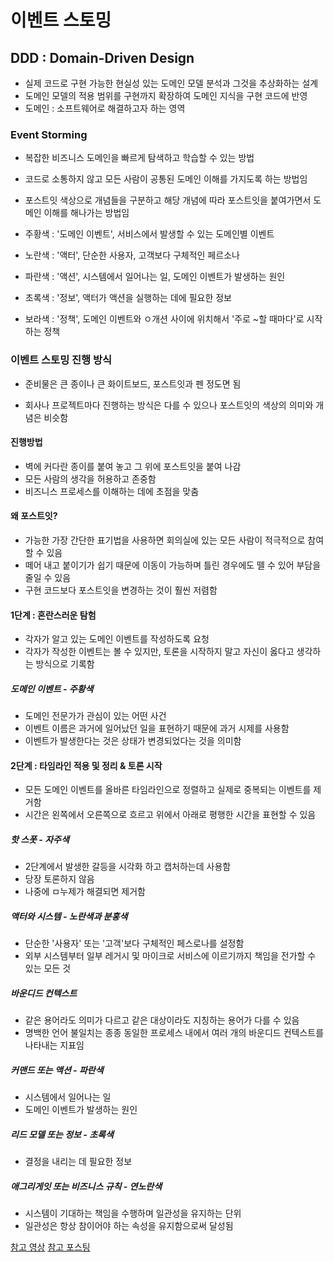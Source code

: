 # 이벤트 스토밍

## DDD : Domain-Driven Design

- 실제 코드로 구현 가능한 현실성 있는 도메인 모델 분석과 그것을 추상화하는 설계
- 도메인 모델의 적용 범위를 구현까지 확장하여 도메인 지식을 구현 코드에 반영
- 도메인 : 소프트웨어로 해결하고자 하는 영역

### Event Storming

- 복잡한 비즈니스 도메인을 빠르게 탐색하고 학습할 수 있는 방법
- 코드로 소통하지 않고 모든 사람이 공통된 도메인 이해를 가지도록 하는 방법임

- 포스트잇 색상으로 개념들을 구분하고 해당 개념에 따라 포스트잇을 붙여가면서 도메인 이해를 해나가는 방법임

- 주황색 : '도메인 이벤트', 서비스에서 발생할 수 있는 도메인별 이벤트
- 노란색 : '액터', 단순한 사용자, 고객보다 구체적인 페르소나
- 파란색 : '액션', 시스템에서 일어나는 일, 도메인 이벤트가 발생하는 원인
- 초록색 : '정보', 액터가 액션을 실행하는 데에 필요한 정보
- 보라색 : '정책', 도메인 이벤트와 ㅇ개션 사이에 위치해서 '주로 ~할 때마다'로 시작하는 정책

### 이벤트 스토밍 진행 방식

- 준비물은 큰 종이나 큰 화이트보드, 포스트잇과 펜 정도면 됨

- 회사나 프로젝트마다 진행하는 방식은 다를 수 있으나 포스트잇의 색상의 의미와 개념은 비슷함

#### 진행방법

- 벽에 커다란 종이를 붙여 놓고 그 위에 포스트잇을 붙여 나감
- 모든 사람의 생각을 허용하고 존중함
- 비즈니스 프로세스를 이해하는 데에 초점을 맞춤

#### 왜 포스트잇?

- 가능한 가장 간단한 표기법을 사용하면 회의실에 있는 모든 사람이 적극적으로 참여할 수 있음
- 떼어 내고 붙이기가 쉽기 때문에 이동이 가능하며 틀린 경우에도 뗄 수 있어 부담을 줄일 수 있음
- 구현 코드보다 포스트잇을 변경하는 것이 훨씬 저렴함

#### 1단계 : 혼란스러운 탐험

- 각자가 알고 있는 도메인 이벤트를 작성하도록 요청
- 각자가 작성한 이벤트는 볼 수 있지만, 토론을 시작하지 말고 자신이 옳다고 생각하는 방식으로 기록함

##### 도메인 이벤트 - 주황색

- 도메인 전문가가 관심이 있는 어떤 사건
- 이벤트 이름은 과거에 일어났던 일을 표현하기 때문에 과거 시제를 사용함
- 이벤트가 발생한다는 것은 상태가 변경되었다는 것을 의미함

#### 2단계 : 타임라인 적용 및 정리 & 토론 시작

- 모든 도메인 이벤트를 올바른 타임라인으로 정렬하고 실제로 중복되는 이벤트를 제거함
- 시간은 왼쪽에서 오른쪽으로 흐르고 위에서 아래로 평행한 시간을 표현할 수 있음

##### 핫 스폿 - 자주색

- 2단계에서 발생한 갈등을 시각화 하고 캡처하는데 사용함
- 당장 토론하지 않음
- 나중에 ㅁ누제가 해결되면 제거함

##### 액터와 시스템 - 노란색과 분홍색

- 단순한 '사용자' 또는 '고객'보다 구체적인 페스로나를 설정함
- 외부 시스템부터 일부 레거시 및 마이크로 서비스에 이르기까지 책임을 전가할 수 있는 모든 것

##### 바운디드 컨텍스트

- 같은 용어라도 의미가 다르고 같은 대상이라도 지칭하는 용어가 다를 수 있음
- 명백한 언어 불일치는 종종 동일한 프로세스 내에서 여러 개의 바운디드 컨텍스트를 나타내는 지표임

##### 커맨드 또는 액션 - 파란색

- 시스템에서 일어나는 일
- 도메인 이벤트가 발생하는 원인

##### 리드 모델 또는 정보 - 초록색

- 결정을 내리는 데 필요한 정보

##### 애그리게잇 또는 비즈니스 규칙 - 연노란색

- 시스템이 기대하는 책임을 수행하며 일관성을 유지하는 단위
- 일관성은 항상 참이어야 하는 속성을 유지함으로써 달성됨

[참고 영상](https://www.youtube.com/watch?v=hUcpv5fdCIk&t=133s)
[참고 포스팅](https://ksh-coding.tistory.com/103)
